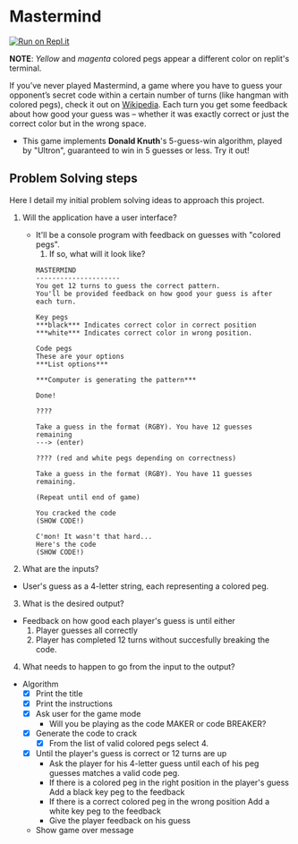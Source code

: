 # Mastermind

[![Run on Repl.it](https://repl.it/badge/github/aaron-contreras/mastermind)](http://mastermind.aaroncontreras.repl.run/)

**NOTE**: _Yellow_ and _magenta_ colored pegs appear a different color on replit's terminal.

If you’ve never played Mastermind, a game where you have to guess your opponent’s secret code within a certain number of turns (like hangman with colored pegs), check it out on [Wikipedia](https://en.wikipedia.org/wiki/Mastermind_(board_game)). Each turn you get some feedback about how good your guess was – whether it was exactly correct or just the correct color but in the wrong space.

- This game implements **Donald Knuth**'s 5-guess-win algorithm, played by "Ultron", guaranteed to win in 5 guesses or less. Try it out!

## Problem Solving steps

Here I detail my initial problem solving ideas to approach this project.

1. Will the application have a user interface?
    - It'll be a console program with feedback on guesses with "colored pegs".
      1. If so, what will it look like?
      ```     
      MASTERMIND
      ---------------------
      You get 12 turns to guess the correct pattern.
      You'll be provided feedback on how good your guess is after each turn.

      Key pegs
      ***black*** Indicates correct color in correct position
      ***white*** Indicates correct color in wrong position.
      
      Code pegs
      These are your options
      ***List options***

      ***Computer is generating the pattern***

      Done!

      ????

      Take a guess in the format (RGBY). You have 12 guesses remaining
      ---> (enter)

      ???? (red and white pegs depending on correctness)

      Take a guess in the format (RGBY). You have 11 guesses remaining.

      (Repeat until end of game)

      You cracked the code
      (SHOW CODE!)

      C'mon! It wasn't that hard...
      Here's the code
      (SHOW CODE!)
      ```

2. What are the inputs?
  - User's guess as a 4-letter string, each representing a colored peg.
3. What is the desired output?
  - Feedback on how good each player's guess is until either
    1. Player guesses all correctly
    2. Player has completed 12 turns without succesfully breaking the code.
4. What needs to happen to go from the input to the output?
  - Algorithm
    - [x] Print the title
    - [x] Print the instructions
    - [x] Ask user for the game mode
      - Will you be playing as the code MAKER or code BREAKER?
    - [x] Generate the code to crack
      - [x] From the list of valid colored pegs select 4.
    - [x] Until the player's guess is correct or 12 turns are up
      - Ask the player for his 4-letter guess until each of his peg guesses matches a valid code peg.
      * If there is a colored peg in the right position in the player's guess
        Add a black key peg to the feedback
      * If there is a correct colored peg in the wrong position
        Add a white key peg to the feedback
      - Give the player feedback on his guess
    - Show game over message
